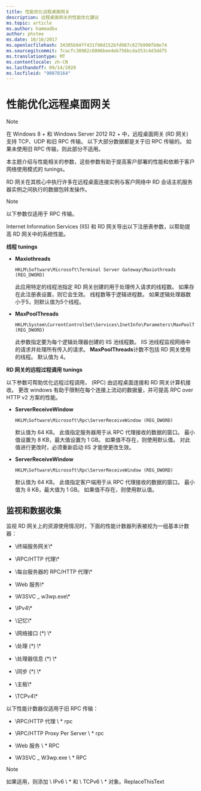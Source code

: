 ```yaml
---
title: 性能优化远程桌面网关
description: 远程桌面网关的性能优化建议
ms.topic: article
ms.author: hammadbu
author: phstee
ms.date: 10/16/2017
ms.openlocfilehash: 34305b94ff431f90d152bfd987c827b990fb0e74
ms.sourcegitcommit: 7cacfc38982c6006bee4eb756bcda353c4d3dd75
ms.translationtype: MT
ms.contentlocale: zh-CN
ms.lasthandoff: 09/14/2020
ms.locfileid: "90078164"
---
```

# <a name="performance-tuning-remote-desktop-gateways"></a>性能优化远程桌面网关

> [!NOTE]
> 在 Windows 8 + 和 Windows Server 2012 R2 + 中，远程桌面网关 (RD 网关) 支持 TCP、UDP 和旧 RPC 传输。 以下大部分数据都是关于旧 RPC 传输的。 如果未使用旧 RPC 传输，则此部分不适用。

本主题介绍与性能相关的参数，这些参数有助于提高客户部署的性能和依赖于客户网络使用模式的 tunings。

RD 网关在其核心中执行许多在远程桌面连接实例与客户网络中 RD 会话主机服务器实例之间执行的数据包转发操作。

> [!NOTE]
> 以下参数仅适用于 RPC 传输。

Internet Information Services (IIS) 和 RD 网关导出以下注册表参数，以帮助提高 RD 网关中的系统性能。

**线程 tunings**

-   **Maxiothreads**

    ``` syntax
    HKLM\Software\Microsoft\Terminal Server Gateway\Maxiothreads (REG_DWORD)
    ```

    此应用特定的线程池指定 RD 网关创建的用于处理传入请求的线程数。 如果存在此注册表设置，则它会生效。 线程数等于逻辑进程数。 如果逻辑处理器数小于5，则默认值为5个线程。

-   **MaxPoolThreads**

    ``` syntax
    HKLM\System\CurrentControlSet\Services\InetInfo\Parameters\MaxPoolThreads (REG_DWORD)
    ```

    此参数指定要为每个逻辑处理器创建的 IIS 池线程数。 IIS 池线程监视网络中的请求并处理所有传入的请求。 **MaxPoolThreads**计数不包括 RD 网关使用的线程。 默认值为 4。

**RD 网关的远程过程调用 tunings**

以下参数可帮助优化远程过程调用， (RPC) 由远程桌面连接和 RD 网关计算机接收。 更改 windows 有助于限制在每个连接上流动的数据量，并可提高 RPC over HTTP v2 方案的性能。

-   **ServerReceiveWindow**

    ``` syntax
    HKLM\Software\Microsoft\Rpc\ServerReceiveWindow (REG_DWORD)
    ```

    默认值为 64 KB。 此值指定服务器用于从 RPC 代理接收的数据的窗口。 最小值设置为 8 KB，最大值设置为 1 GB。 如果值不存在，则使用默认值。 对此值进行更改时，必须重新启动 IIS 才能使更改生效。

-   **ServerReceiveWindow**

    ``` syntax
    HKLM\Software\Microsoft\Rpc\ServerReceiveWindow (REG_DWORD)
    ```

    默认值为 64 KB。 此值指定客户端用于从 RPC 代理接收的数据的窗口。 最小值为 8 KB，最大值为 1 GB。 如果值不存在，则使用默认值。

## <a name="monitoring-and-data-collection"></a>监视和数据收集

监视 RD 网关上的资源使用情况时，下面的性能计数器列表被视为一组基本计数器：

-   \\终端服务网关\\\*

-   \\RPC/HTTP 代理\\\*

-   \\每台服务器的 RPC/HTTP 代理\\\*

-   \\Web 服务\\\*

-   \\W3SVC \_ w3wp.exe\\\*

-   \\IPv4\\\*

-   \\记忆\\\*

-   \\网络接口 (\*) \\\*

-   \\处理 (\*) \\\*

-   \\处理器信息 (\*) \\\*

-   \\同步 (\*) \\\*

-   \\主板\\\*

-   \\TCPv4\\\*

以下性能计数器仅适用于旧 RPC 传输：

-   \\RPC/HTTP 代理 \\ \* rpc

-   \\RPC/HTTP Proxy Per Server \\ \* rpc

-   \\Web 服务 \\ \* RPC

-   \\W3SVC \_ W3wp.exe \\ \* RPC

> [!NOTE]
> 如果适用，则添加 \\ IPv6 \\ \* 和 \\ TCPv6 \\ \* 对象。ReplaceThisText

